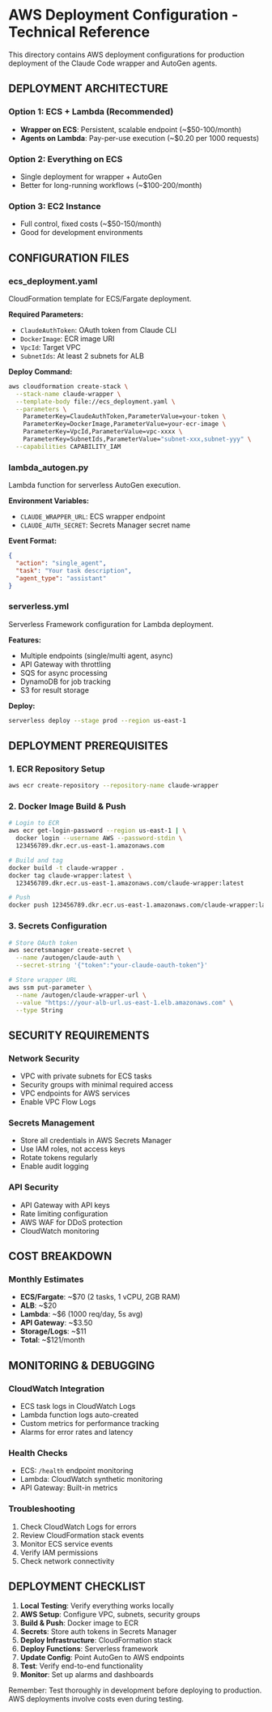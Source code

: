 # AWS Deployment Configuration - Technical Reference

This directory contains AWS deployment configurations for production deployment of the Claude Code wrapper and AutoGen agents.

## DEPLOYMENT ARCHITECTURE

### Option 1: ECS + Lambda (Recommended)
- **Wrapper on ECS**: Persistent, scalable endpoint (~$50-100/month)
- **Agents on Lambda**: Pay-per-use execution (~$0.20 per 1000 requests)

### Option 2: Everything on ECS
- Single deployment for wrapper + AutoGen
- Better for long-running workflows (~$100-200/month)

### Option 3: EC2 Instance
- Full control, fixed costs (~$50-150/month)
- Good for development environments

## CONFIGURATION FILES

### ecs_deployment.yaml
CloudFormation template for ECS/Fargate deployment.

**Required Parameters:**
- `ClaudeAuthToken`: OAuth token from Claude CLI
- `DockerImage`: ECR image URI
- `VpcId`: Target VPC
- `SubnetIds`: At least 2 subnets for ALB

**Deploy Command:**
```bash
aws cloudformation create-stack \
  --stack-name claude-wrapper \
  --template-body file://ecs_deployment.yaml \
  --parameters \
    ParameterKey=ClaudeAuthToken,ParameterValue=your-token \
    ParameterKey=DockerImage,ParameterValue=your-ecr-image \
    ParameterKey=VpcId,ParameterValue=vpc-xxxx \
    ParameterKey=SubnetIds,ParameterValue="subnet-xxx,subnet-yyy" \
  --capabilities CAPABILITY_IAM
```

### lambda_autogen.py
Lambda function for serverless AutoGen execution.

**Environment Variables:**
- `CLAUDE_WRAPPER_URL`: ECS wrapper endpoint
- `CLAUDE_AUTH_SECRET`: Secrets Manager secret name

**Event Format:**
```json
{
  "action": "single_agent",
  "task": "Your task description",
  "agent_type": "assistant"
}
```

### serverless.yml
Serverless Framework configuration for Lambda deployment.

**Features:**
- Multiple endpoints (single/multi agent, async)
- API Gateway with throttling
- SQS for async processing
- DynamoDB for job tracking
- S3 for result storage

**Deploy:**
```bash
serverless deploy --stage prod --region us-east-1
```

## DEPLOYMENT PREREQUISITES

### 1. ECR Repository Setup
```bash
aws ecr create-repository --repository-name claude-wrapper
```

### 2. Docker Image Build & Push
```bash
# Login to ECR
aws ecr get-login-password --region us-east-1 | \
  docker login --username AWS --password-stdin \
  123456789.dkr.ecr.us-east-1.amazonaws.com

# Build and tag
docker build -t claude-wrapper .
docker tag claude-wrapper:latest \
  123456789.dkr.ecr.us-east-1.amazonaws.com/claude-wrapper:latest

# Push
docker push 123456789.dkr.ecr.us-east-1.amazonaws.com/claude-wrapper:latest
```

### 3. Secrets Configuration
```bash
# Store OAuth token
aws secretsmanager create-secret \
  --name /autogen/claude-auth \
  --secret-string '{"token":"your-claude-oauth-token"}'

# Store wrapper URL
aws ssm put-parameter \
  --name /autogen/claude-wrapper-url \
  --value "https://your-alb-url.us-east-1.elb.amazonaws.com" \
  --type String
```

## SECURITY REQUIREMENTS

### Network Security
- VPC with private subnets for ECS tasks
- Security groups with minimal required access
- VPC endpoints for AWS services
- Enable VPC Flow Logs

### Secrets Management
- Store all credentials in AWS Secrets Manager
- Use IAM roles, not access keys
- Rotate tokens regularly
- Enable audit logging

### API Security
- API Gateway with API keys
- Rate limiting configuration
- AWS WAF for DDoS protection
- CloudWatch monitoring

## COST BREAKDOWN

### Monthly Estimates
- **ECS/Fargate**: ~$70 (2 tasks, 1 vCPU, 2GB RAM)
- **ALB**: ~$20
- **Lambda**: ~$6 (1000 req/day, 5s avg)
- **API Gateway**: ~$3.50
- **Storage/Logs**: ~$11
- **Total**: ~$121/month

## MONITORING & DEBUGGING

### CloudWatch Integration
- ECS task logs in CloudWatch Logs
- Lambda function logs auto-created
- Custom metrics for performance tracking
- Alarms for error rates and latency

### Health Checks
- ECS: `/health` endpoint monitoring
- Lambda: CloudWatch synthetic monitoring
- API Gateway: Built-in metrics

### Troubleshooting
1. Check CloudWatch Logs for errors
2. Review CloudFormation stack events
3. Monitor ECS service events
4. Verify IAM permissions
5. Check network connectivity

## DEPLOYMENT CHECKLIST

1. **Local Testing**: Verify everything works locally
2. **AWS Setup**: Configure VPC, subnets, security groups
3. **Build & Push**: Docker image to ECR
4. **Secrets**: Store auth tokens in Secrets Manager
5. **Deploy Infrastructure**: CloudFormation stack
6. **Deploy Functions**: Serverless framework
7. **Update Config**: Point AutoGen to AWS endpoints
8. **Test**: Verify end-to-end functionality
9. **Monitor**: Set up alarms and dashboards

Remember: Test thoroughly in development before deploying to production. AWS deployments involve costs even during testing.